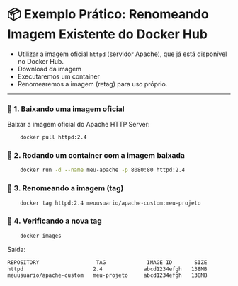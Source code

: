 # 📦 Exemplo Prático: Renomeando Imagem Existente do Docker Hub

 - Utilizar a imagem oficial `httpd` (servidor Apache), que já está disponível no Docker Hub. 
 - Download da imagem
 - Executaremos um container
 - Renomearemos a imagem (retag) para uso próprio.

---

### 🔽 1. Baixando uma imagem oficial

Baixar a imagem oficial do Apache HTTP Server:

```bash
    docker pull httpd:2.4
```

### 🔽 2. Rodando um container com a imagem baixada

```bash
    docker run -d --name meu-apache -p 8080:80 httpd:2.4
```

### 🔽 3.  Renomeando a imagem (tag)
```bash
    docker tag httpd:2.4 meuusuario/apache-custom:meu-projeto
```

### 🔽 4. Verificando a nova tag
```bash
    docker images
```
Saída:
```bash
REPOSITORY                  TAG             IMAGE ID       SIZE
httpd                      2.4             abcd1234efgh   138MB
meuusuario/apache-custom   meu-projeto     abcd1234efgh   138MB
```
